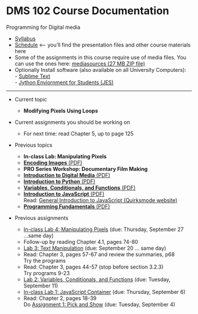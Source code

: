 # DMS 102 Course Documentation

Programming for Digital media

- [Syllabus](syllabus.md)
- [Schedule](schedule.md) <– you’ll find the presentation files and other course materials here
- Some of the assignments in this course require use of media files.  You can use the ones here: [mediasources (27 MB ZIP file)](media/mediasources.zip)
- Optionally Install software (also available on all University Computers):<br>- [Sublime Text](https://www.sublimetext.com)<br>- [Jython Enviornment for Students (JES)](https://github.com/gatech-csl/jes/releases)

<hr>

- Current topic

  - **Modifying Pixels Using Loops**
- Current assignments you should be working on

  - For next time: read Chapter 5, up to page 125
- Previous topics

  - **In-class Lab: Manipulating Pixels**
  - [**Encoding Images** (PDF)](07-encoding-images/encoding-images.pdf)
  - **PRO Series Workshop: Documentary Film Making**
  - [**Introduction to Digital Media** (PDF)](05-introduction-digital-media/05-introduction-digital-media.pdf)
  - [**Introduction to Python** (PDF)](04-introduction-python/introduction-to-python.pdf)
  - [**Variables, Conditionals, and Functions** (PDF)](03-variables-conditionals-functions/variables-conditionals-functions.pdf)
  - [**Introduction to JavaScript** (PDF)](02-introduction-javascript/introduction-javascript.pdf)<br>Read: [General Introduction to JavaScript (Quirksmode website)](https://www.quirksmode.org/js/intro.html)
  - [**Programming Fundamentals**  (PDF)](01-programming-fundamentals/programming-fundamentals.pdf)
- Previous assignments

  - [In-class Lab 4: Manipulating Pixels](lab04-manipulating-pixels/instructions.md) (due: Thursday, September 27 ...same day)
  - Follow-up by reading Chapter 4.1, pages 74-80
  - [Lab 3: Text Manipulation](lab03-text-manipulation/instructions.md) (due: September 20 ... same day)
  - Read: Chapter 3, pages 57-67 and review the summaries, p68<br>Try the programs
  - Read: Chapter 3, pages 44-57 (stop before section 3.2.3)<br>Try programs 9-23
  - [Lab 2: Variables, Conditionals, and Functions](lab02-variables-conditionals-functions/instructions.md) (due: Tuesday, September 11)
  - [In-class Lab 1: JavaScript Container](lab01-javascript-container/instructions.md) (due: Thursday, September 6)
  - Read: Chapter 2, pages 18-39<br>Do [Assignment 1: Pick and Show](assign01-pick-and-show/instructions.md) (due: Tuesday, September 4)